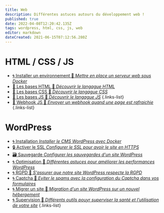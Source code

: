 ```yaml
---
title: Web
description: Différentes astuces autours du développement web !
published: true
date: 2022-04-08T12:20:42.135Z
tags: wordpress, html, css, js, web
editor: markdown
dateCreated: 2021-06-15T07:12:56.280Z
---
```


# HTML / CSS / JS
- [🌀 Installer un environnement 🚧 *Mettre en place un serveur web sous Docker*](/Web/HTML/Installation)
- [💠 Les bases HTML 🚧 *Découvrir le langague HTML*](/Web/HTML/Base-HTML)
- [💠 Les bases CSS 🚧 *Découvrir le langague CSS*](/Web/HTML/Base-CSS)
- [💠 Les bases JS 🚧 *Découvrir le langague JS*](/Web/HTML/Base-JS)
{.links-list}
- [💠 Webhook JS 🚧 *Envoyer un webhook quand une page est rafraichie*](/Web/HTML/webhook-js)
{.links-list}

# WordPress
- [🌀 Installation *Installer le CMS WordPress avec Docker*](/Web/WordPress/Installation)
- [🔒 Activer le SSL *Configurer le SSL pour avoir le site en HTTPS*](/Web/WordPress/SSL)
- [🗃️ Sauvegarde *Configurer les sauvegardes d'un site WordPress*](/Web/WordPress/Sauvegarde)
- [🌀 Optimisation 🚧 *Différentes astuces pour améliorer les performances WordPress*](/Web/WordPress/Optimisation)
- [🌀 RGPD 🚧 *S'assurer que notre site WordPress respecte la RGPD*](/Web/WordPress/RGPD)
- [🌀 Captcha 🚧 *Eviter le spams avec la configuration du Captcha dans vos formulaires*](/Web/WordPress/Captcha)
- [🌀 Migrer un site 🚧 *Migration d'un site WordPress sur un nouvel hébergement*](/Web/WordPress/Migration)
- [🌀 Supervision 🚧 *Différents outils pouyr superviser la santé et l'utilisation de votre site*](/Web/WordPress/Supervision)
{.links-list}